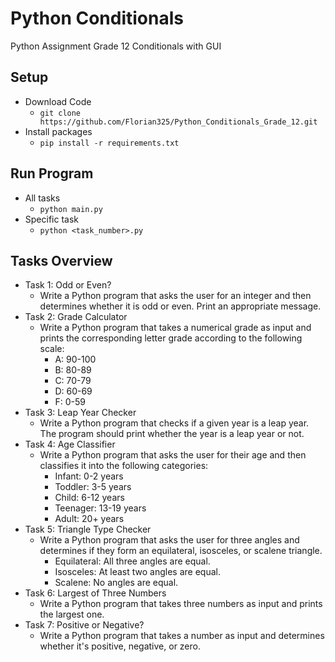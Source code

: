 # **Python Conditionals**
Python Assignment Grade 12 Conditionals with GUI
## **Setup**
- Download Code
  - ``git clone https://github.com/Florian325/Python_Conditionals_Grade_12.git``
- Install packages
  - ``pip install -r requirements.txt``

## **Run Program**
- All tasks
  - ``python main.py``
- Specific task
  - ``python <task_number>.py``

## **Tasks Overview**
- Task 1: Odd or Even?
  - Write a Python program that asks the user for an integer and then determines whether it is odd or even. Print an appropriate message.
- Task 2: Grade Calculator
  - Write a Python program that takes a numerical grade as input and prints the corresponding letter grade according to the following scale:
    - A: 90-100
    - B: 80-89
    - C: 70-79
    - D: 60-69
    - F: 0-59
- Task 3: Leap Year Checker
  - Write a Python program that checks if a given year is a leap year. The program should print whether the year is a leap year or not.
- Task 4: Age Classifier
  - Write a Python program that asks the user for their age and then classifies it into the following categories:
    - Infant: 0-2 years
    - Toddler: 3-5 years
    - Child: 6-12 years
    - Teenager: 13-19 years
    - Adult: 20+ years
- Task 5: Triangle Type Checker
  - Write a Python program that asks the user for three angles and determines if they form an equilateral, isosceles, or scalene triangle.
    - Equilateral: All three angles are equal.
    - Isosceles: At least two angles are equal.
    - Scalene: No angles are equal.
- Task 6: Largest of Three Numbers
  - Write a Python program that takes three numbers as input and prints the largest one.
- Task 7: Positive or Negative?
  - Write a Python program that takes a number as input and determines whether it's positive, negative, or zero.



